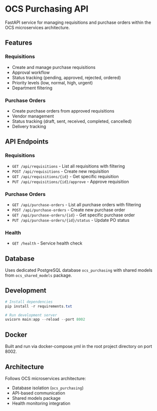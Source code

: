 # OCS Purchasing API

FastAPI service for managing requisitions and purchase orders within the OCS microservices architecture.

## Features

### Requisitions
- Create and manage purchase requisitions
- Approval workflow
- Status tracking (pending, approved, rejected, ordered)
- Priority levels (low, normal, high, urgent)
- Department filtering

### Purchase Orders
- Create purchase orders from approved requisitions
- Vendor management
- Status tracking (draft, sent, received, completed, cancelled)
- Delivery tracking

## API Endpoints

### Requisitions
- `GET /api/requisitions` - List all requisitions with filtering
- `POST /api/requisitions` - Create new requisition
- `GET /api/requisitions/{id}` - Get specific requisition
- `PUT /api/requisitions/{id}/approve` - Approve requisition

### Purchase Orders
- `GET /api/purchase-orders` - List all purchase orders with filtering
- `POST /api/purchase-orders` - Create new purchase order
- `GET /api/purchase-orders/{id}` - Get specific purchase order
- `PUT /api/purchase-orders/{id}/status` - Update PO status

### Health
- `GET /health` - Service health check

## Database

Uses dedicated PostgreSQL database `ocs_purchasing` with shared models from `ocs_shared_models` package.

## Development

```powershell
# Install dependencies
pip install -r requirements.txt

# Run development server
uvicorn main:app --reload --port 8002
```

## Docker

Built and run via docker-compose.yml in the root project directory on port 8002.

## Architecture

Follows OCS microservices architecture:
- Database isolation (`ocs_purchasing`)
- API-based communication
- Shared models package
- Health monitoring integration
